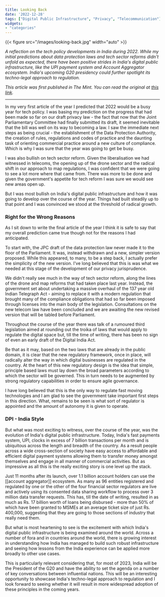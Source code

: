 ```yaml
---
title: Looking Back
date: '2022-12-28'
tags: ["Digital Public Infrastructure", "Privacy", "Telecommunication"]
widgets: 
- "categories"
---
```


{{< figure src="/images/looking-back.jpg" width="auto" >}}

*A reflection on the tech policy developments in India during 2022. While my initial predictions about data protection laws and tech sector reforms didn't unfold as expected, there have been positive strides in India's digital public infrastructure, like the UPI payment system and Account Aggregator ecosystem. India's upcoming G20 presidency could further spotlight its techno-legal approach to regulation.*

<!--more-->
*This article was first published in The Mint. You can read the original at [this link](https://www.livemint.com/opinion/online-views/our-digital-regulation-approach-can-guide-the-world-11672167793574.html).*

---

In my very first article of the year I predicted that 2022 would be a busy year for tech policy. I was basing my prediction on the progress that had been made so far on our draft privacy law - the fact that now that the Joint Parliamentary Committee had finally submitted its draft, it seemed inevitable that the bill was well on its way to becoming a law. I saw the immediate next steps as being crucial - the establishment of the Data Protection Authority, the creation of rules, regulations and codes of practice and the daunting task of orienting commercial practice around a new culture of compliance. Which is why I was sure that the year was going to get be busy.

I was also bullish on tech sector reform. Given the liberalisation we had witnessed in telecoms, the opening up of the drone sector and the radical shift in our approach to map regulations, I was confident that we were going to see a lot more where that came from. There was more to be done and given the government's appetite for tech reform I was sure we would see new areas open up.

But I was most bullish on India's digital public infrastructure and how it was going to develop over the course of the year. Things had built steadily up to that point and I was convinced we stood at the threshold of radical growth.

### Right for the Wrong Reasons

As I sit down to write the final article of the year I think it is safe to say that my overall prediction came true though not for the reasons I had anticipated.

To start with, the JPC draft of the data protection law never made it to the floor of the Parliament. It was, instead withdrawn and a new, simpler version proposed. While this appeared, to many, to be a step back, I actually prefer the simplicity of the new version. I've long believed that this is was what we needed at this stage of the development of our privacy jurisprudence.

We didn't really see much in the way of tech sector reform, along the lines of the drone and map reforms that had taken place last year. Instead, the government set about undertaking a massive overhaul of the 137 year old Indian Telegraph Act - aiming to replace it with a modern regulation that brought many of the compliance obligations that had so far been imposed through licenses into the main body of the legislation. Consultations on the new telecom law have been concluded and we are awaiting the new revised version that will be tabled before Parliament.

Throughout the course of the year there was talk of a rumoured third legislation aimed at rounding out the troika of laws that would apply to regulate the digital space but, till the time of writing, there has been no sign of even an early draft of the Digital India Act.

Be that as it may, based on the two laws that are already in the public domain, it is clear that the new regulatory framework, once in place, will radically alter the way in which digital businesses are regulated in the country. At the heart of this new regulatory design is the idea that simple, principle based laws must lay down the broad parameters according to which the sector will be governed. This in turn needs to be augmented by strong regulatory capabilities in order to ensure agile governance.

I have long believed that this is the only way to regulate fast moving technologies and I am glad to see the government take important first steps in this direction. What, remains to be seen is what sort of regulator is appointed and the amount of autonomy it is given to operate.

### DPI - India Style

But what was most exciting to witness, over the course of the year, was the evolution of India's digital public infrastructure. Today, India's fast payments system, UPI, clocks in excess of 7 billion transactions per month and is ubiquitous across the length and breadth of the country. As a result people across a wide cross-section of society have easy access to affordable and efficient digital payment systems allowing them to transfer money amongst themselves and engage in all manner of commercial activities. But as impressive as all this is the really exciting story is one level up the stack.

Just 11 months after its launch, over 1.1 billion account holders can use the [[account aggregator]] ecosystem. As many as 96 entities registered and regulated by one or the other of the four financial sector regulators are live and actively using its consented data sharing workflow to process over 3 million data transfer requests. This has, till the date of writing, resulted in as much as Rs. 17 billion worth of loans being disbursed - more than 50% of which have been granted to MSMEs at an average ticket size of just Rs. 400,000, suggesting that they are going to those sections of industry that really need them.

But what is most heartening to see is the excitement with which India's digital public infrastructure is being examined around the world. Across a number of fora and in countries around the world, there is growing interest in understanding how India has managed to build such robust infrastructure and seeing how lessons from the India experience can be applied more broadly to other use cases.

This is particularly relevant considering that, for most of 2023, India will be the President of the G20 and have the ability to set the agenda on a number of key conversations between influential nations. This will be an interesting opportunity to showcase India's techno-legal approach to regulation and I look forward to seeing whether it will result in more widespread adoption of these principles in the coming years.

